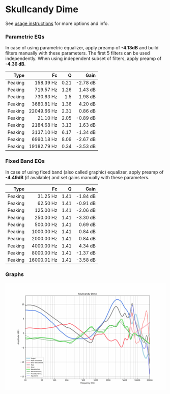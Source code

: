 # Skullcandy Dime
See [usage instructions](https://github.com/jaakkopasanen/AutoEq#usage) for more options and info.

### Parametric EQs
In case of using parametric equalizer, apply preamp of **-4.13dB** and build filters manually
with these parameters. The first 5 filters can be used independently.
When using independent subset of filters, apply preamp of **-4.36 dB**.

| Type    | Fc          |    Q | Gain     |
|--------:|------------:|-----:|---------:|
| Peaking | 158.39 Hz   | 0.21 | -2.78 dB |
| Peaking | 719.57 Hz   | 1.26 | 1.43 dB  |
| Peaking | 730.63 Hz   | 1.5  | 1.98 dB  |
| Peaking | 3680.81 Hz  | 1.36 | 4.20 dB  |
| Peaking | 22049.66 Hz | 2.31 | 0.86 dB  |
| Peaking | 21.10 Hz    | 2.05 | -0.89 dB |
| Peaking | 2184.68 Hz  | 3.13 | 1.63 dB  |
| Peaking | 3137.10 Hz  | 6.17 | -1.34 dB |
| Peaking | 6990.18 Hz  | 8.09 | -2.67 dB |
| Peaking | 19182.79 Hz | 0.34 | -3.53 dB |

### Fixed Band EQs
In case of using fixed band (also called graphic) equalizer, apply preamp of **-4.49dB**
(if available) and set gains manually with these parameters.

| Type    | Fc          |    Q | Gain     |
|--------:|------------:|-----:|---------:|
| Peaking | 31.25 Hz    | 1.41 | -1.84 dB |
| Peaking | 62.50 Hz    | 1.41 | -0.91 dB |
| Peaking | 125.00 Hz   | 1.41 | -2.06 dB |
| Peaking | 250.00 Hz   | 1.41 | -3.30 dB |
| Peaking | 500.00 Hz   | 1.41 | 0.69 dB  |
| Peaking | 1000.00 Hz  | 1.41 | 0.84 dB  |
| Peaking | 2000.00 Hz  | 1.41 | 0.84 dB  |
| Peaking | 4000.00 Hz  | 1.41 | 4.34 dB  |
| Peaking | 8000.00 Hz  | 1.41 | -1.37 dB |
| Peaking | 16000.01 Hz | 1.41 | -3.58 dB |

### Graphs
![](./Skullcandy%20Dime.png)